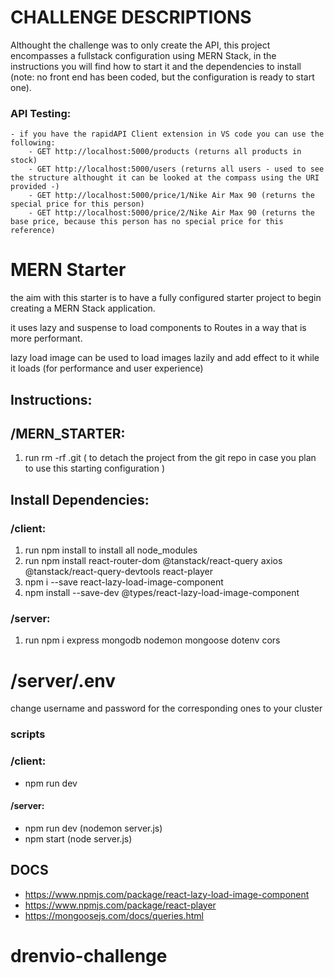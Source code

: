 # CHALLENGE DESCRIPTIONS

Althought the challenge was to only create the API, this project encompasses a fullstack configuration using MERN Stack, in the instructions you will find how to start it and the dependencies to install (note: no front end has been coded, but the configuration is ready to start one).

### API Testing:

    - if you have the rapidAPI Client extension in VS code you can use the following:
        - GET http://localhost:5000/products (returns all products in stock)
        - GET http://localhost:5000/users (returns all users - used to see the structure althought it can be looked at the compass using the URI provided -)
        - GET ​http://localhost:5000/price/1/Nike Air Max 90 (returns the special price for this person)
        - GET ​http://localhost:5000/price/2/Nike Air Max 90 (returns the base price, because this person has no special price for this reference)


# MERN Starter

the aim with this starter is to have a fully configured starter project to begin creating a MERN Stack application.

it uses lazy and suspense to load components to Routes in a way that is more performant.

lazy  load image can be used to load images lazily and add effect to it while it loads (for performance and user experience)

## Instructions:

## /MERN_STARTER:

1. run rm -rf .git ( to detach the project from the git repo in case you plan to use this starting configuration )


## Install Dependencies:

### /client:

1. run npm install to install all node_modules
2. run npm install react-router-dom @tanstack/react-query axios @tanstack/react-query-devtools react-player 
3. npm i --save react-lazy-load-image-component
4. npm install --save-dev @types/react-lazy-load-image-component
 

### /server:

1. run npm i express mongodb nodemon mongoose dotenv cors

# /server/.env

change username and password for the corresponding ones to your cluster

### scripts

### /client:
- npm run dev

#### /server:
- npm run dev (nodemon server.js)
- npm start (node server.js)


## DOCS

- https://www.npmjs.com/package/react-lazy-load-image-component
- https://www.npmjs.com/package/react-player
- https://mongoosejs.com/docs/queries.html

# drenvio-challenge
